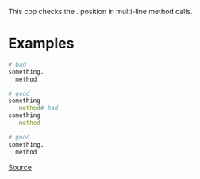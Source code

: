 
This cop checks the . position in multi-line method calls.

# Examples

```ruby
# bad
something.
  method

# good
something
  .method# bad
something
  .method

# good
something.
  method
```

[Source](http://www.rubydoc.info/gems/rubocop/RuboCop/Cop/Layout/DotPosition)
